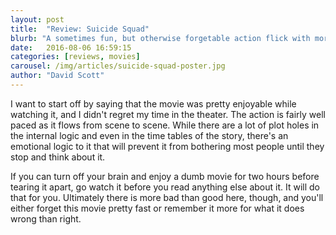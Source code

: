 ```yaml
---
layout: post
title:  "Review: Suicide Squad"
blurb: "A sometimes fun, but otherwise forgetable action flick with more flaws than virtues."
date:   2016-08-06 16:59:15
categories: [reviews, movies]
carousel: /img/articles/suicide-squad-poster.jpg
author: "David Scott"
---
```


I want to start off by saying that the movie was pretty enjoyable while watching it, and I didn't regret my time in the theater. The action is fairly well paced as it flows from scene to scene. While there are a lot of plot holes in the internal logic and even in the time tables of the story, there's an emotional logic to it that will prevent it from bothering most people until they stop and think about it.

If you can turn off your brain and enjoy a dumb movie for two hours before tearing it apart, go watch it before you read anything else about it. It will do that for you. Ultimately there is more bad than good here, though, and you'll either forget this movie pretty fast or remember it more for what it does wrong than right.